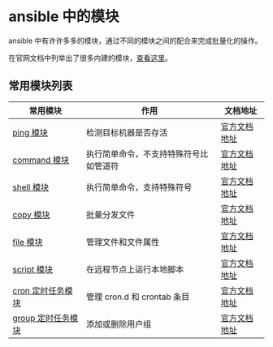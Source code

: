 # ansible 中的模块

ansible 中有许许多多的模块，通过不同的模块之间的配合来完成批量化的操作。

在官网文档中列举出了很多内建的模块，[查看这里](https://docs.ansible.com/ansible/latest/collections/ansible/builtin/index.html)。

## 常用模块列表

| 常用模块 | 作用 | 文档地址 |
|--|-----| ---- |
| [ping 模块](ping.md) | 检测目标机器是否存活 | [官方文档地址](https://docs.ansible.com/ansible/latest/collections/ansible/builtin/ping_module.html) |
| [command 模块](command.md) | 执行简单命令，不支持特殊符号比如管道符 | [官方文档地址](https://docs.ansible.com/ansible/latest/collections/ansible/builtin/command_module.html) |
| [shell 模块](shell.md) | 执行简单命令，支持特殊符号 | [官方文档地址](https://docs.ansible.com/ansible/latest/collections/ansible/builtin/shell_module.html) |
| [copy 模块](copy.md) | 批量分发文件 | [官方文档地址](https://docs.ansible.com/ansible/latest/collections/ansible/builtin/file_module.html) |
| [file 模块](file.md) | 管理文件和文件属性 | [官方文档地址](https://docs.ansible.com/ansible/latest/collections/ansible/builtin/file_module.html) |
| [script 模块](script.md) | 在远程节点上运行本地脚本 | [官方文档地址](https://docs.ansible.com/ansible/latest/collections/ansible/builtin/script_module.html) |
| [cron 定时任务模块](cron.md) | 管理 cron.d 和 crontab 条目 | [官方文档地址](https://docs.ansible.com/ansible/latest/collections/ansible/builtin/cron_module.html) |
| [group 定时任务模块](group.md) | 添加或删除用户组 | [官方文档地址](https://docs.ansible.com/ansible/latest/collections/ansible/builtin/group_module.html) |
